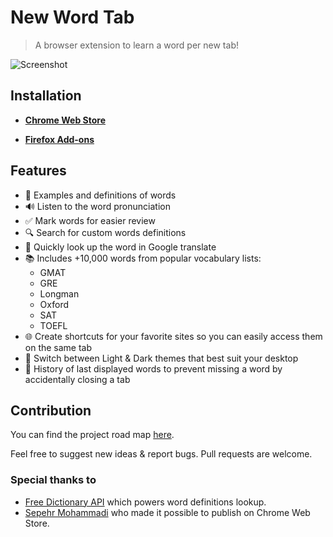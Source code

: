 # New Word Tab

> A browser extension to learn a word per new tab!

![Screenshot](./media/github.png)

## Installation

- [**Chrome Web Store**](https://chrome.google.com/webstore/detail/new-word-tab/chmiakanncpjleocgbemoghkkpjicjla)

- [**Firefox Add-ons**](https://addons.mozilla.org/en-US/firefox/addon/new-word-tab/)

## Features

- 🔬 Examples and definitions of words
- 🔊 Listen to the word pronunciation
- ✅ Mark words for easier review
- 🔍 Search for custom words definitions
- 📘 Quickly look up the word in Google translate
- 📚 Includes +10,000 words from popular vocabulary lists:
  - GMAT
  - GRE
  - Longman
  - Oxford
  - SAT
  - TOEFL
- 🌐 Create shortcuts for your favorite sites so you can easily access them on the same tab
- 🌙 Switch between Light & Dark themes that best suit your desktop
- 📜 History of last displayed words to prevent missing a word by accidentally closing a tab

## Contribution

You can find the project road map [here](https://github.com/sajadhsm/new-word-tab/projects/1).

Feel free to suggest new ideas & report bugs. Pull requests are welcome.

### Special thanks to

- [Free Dictionary API](https://github.com/meetDeveloper/freeDictionaryAPI) which powers word definitions lookup.
- [Sepehr Mohammadi](https://github.com/sepehrity) who made it possible to publish on Chrome Web Store.
